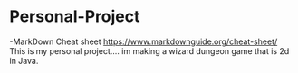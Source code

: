 # Personal-Project
-MarkDown Cheat sheet https://www.markdownguide.org/cheat-sheet/
This is my personal project....
im making a wizard dungeon game that is 2d in Java.
